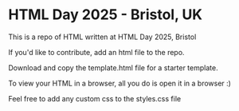 # HTML Day 2025 - Bristol, UK


This is a repo of HTML written at HTML Day 2025, Bristol

If you'd like to contribute, add an html file to the repo.

Download and copy the template.html file for a starter template.

To view your HTML in a browser, all you do is open it in a browser :)

Feel free to add any custom css to the styles.css file 

